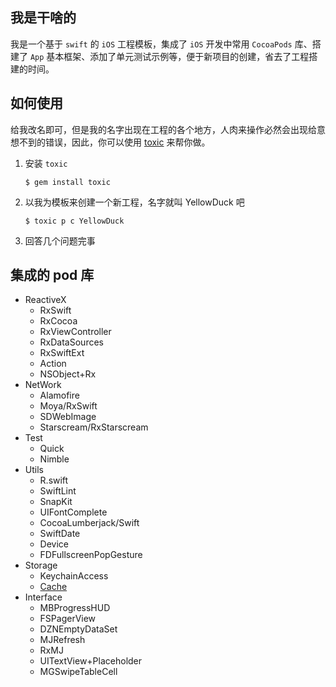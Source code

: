## 我是干啥的
我是一个基于 `swift` 的 `iOS` 工程模板，集成了 `iOS` 开发中常用 `CocoaPods` 库、搭建了 `App` 基本框架、添加了单元测试示例等，便于新项目的创建，省去了工程搭建的时间。

## 如何使用
给我改名即可，但是我的名字出现在工程的各个地方，人肉来操作必然会出现给意想不到的错误，因此，你可以使用 [toxic](https://github.com/srv7/Toxic) 来帮你做。

1. 安装 `toxic`
    ```
    $ gem install toxic
    ```
2. 以我为模板来创建一个新工程，名字就叫 YellowDuck 吧
    ```
    $ toxic p c YellowDuck
    ```
3. 回答几个问题完事

## 集成的 pod 库
- ReactiveX
    - RxSwift
    - RxCocoa
    - RxViewController
    - RxDataSources
    - RxSwiftExt
    - Action
    - NSObject+Rx
- NetWork
    - Alamofire
    - Moya/RxSwift
    - SDWebImage
    - Starscream/RxStarscream
- Test
    - Quick
    - Nimble
- Utils
    - R.swift
    - SwiftLint
    - SnapKit
    - UIFontComplete
    - CocoaLumberjack/Swift
    - SwiftDate
    - Device
    - FDFullscreenPopGesture
- Storage
    - KeychainAccess
    - [Cache]()
- Interface
    - MBProgressHUD
    - FSPagerView
    - DZNEmptyDataSet
    - MJRefresh
    - RxMJ
    - UITextView+Placeholder
    - MGSwipeTableCell

    
    
